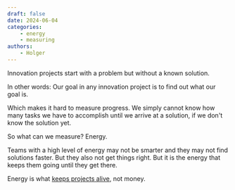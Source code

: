 ```yaml
---
draft: false
date: 2024-06-04
categories:
    - energy
    - measuring
authors:
    - Holger
---
```


Innovation projects start with a problem but without a known solution. 

In other words: Our goal in any innovation project is to find out what our goal is. 

Which makes it hard to measure progress. We simply cannot know how many tasks we have to accomplish until we arrive at a solution, if we don't know the solution yet.

So what can we measure? Energy.

Teams with a high level of energy may not be smarter and they may not find solutions faster. But they  also not get things right. But it is the energy that keeps them going until they get there.

Energy is what [keeps projects alive](when-do-startups-die?.md), not money.